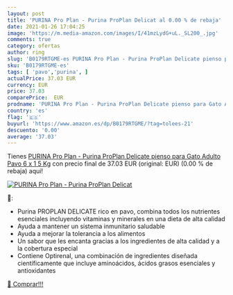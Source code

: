 ```yaml
---
layout: post
title: 'PURINA Pro Plan - Purina ProPlan Delicat al 0.00 % de rebaja'
date: 2021-01-26 17:04:25
image: 'https://m.media-amazon.com/images/I/41mzLydG+uL._SL200_.jpg'
comments: true
category: ofertas
author: ring
slug: 'B0179RTGME-es PURINA Pro Plan - Purina ProPlan Delicate pienso para Gato...'
sku: 'B0179RTGME-es'
tags: [ 'pavo','purina', ]
actualPrice: 37.03 EUR
currency: EUR
price: 37.03
comparePrice:  EUR
prodname: 'PURINA Pro Plan - Purina ProPlan Delicate pienso para Gato Adulto Pavo 6 x 1 5 Kg'
country: 'es'
flag: '🇪🇸'
buyurl: 'https://www.amazon.es/dp/B0179RTGME/?tag=tolees-21'
descuento: '0.00'
average: '37.03'
---
```


Tienes [PURINA Pro Plan - Purina ProPlan Delicate pienso para Gato Adulto Pavo 6 x 1 5 Kg](https://www.amazon.es/dp/B0179RTGME/?tag=tolees-21) con precio final de  37.03 EUR (original:  EUR) (0.00 %  de rebaja) aqui!

[![PURINA Pro Plan - Purina ProPlan Delicat](https://m.media-amazon.com/images/I/41mzLydG+uL._SL200_.jpg)](https://www.amazon.es/dp/B0179RTGME/?tag=tolees-21)

🔎:

- Purina PROPLAN DELICATE rico en pavo, combina todos los nutrientes esenciales incluyendo vitaminas y minerales en una dieta de alta calidad
- Ayuda a mantener un sistema inmunitario saludable
- Ayuda a mejorar la tolerancia a los alimentos
- Un sabor que les encanta gracias a los ingredientes de alta calidad y a la cobertura especial
- Contiene Optirenal, una combinación de ingredientes diseñada científicamente que incluye aminoácidos, ácidos grasos esenciales y antioxidantes

[🛒 Comprar!!!](https://www.amazon.es/dp/B0179RTGME/?tag=tolees-21)
